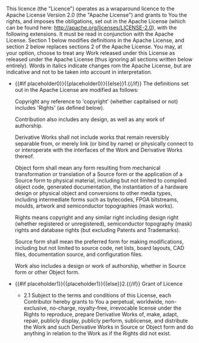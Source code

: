 This licence (the &quot;Licence&quot;) operates as a wraparound licence to the Apache License Version 2.0 (the &quot;Apache License&quot;) and grants to You the rights, and imposes the obligations, set out in the Apache License (which can be found here: http://apache.org/licenses/LICENSE-2.0), with the following extensions. It must be read in conjunction with the Apache License. Section 1 below modifies definitions in the Apache License, and section 2 below replaces sections 2 of the Apache License. You may, at your option, choose to treat any Work released under this License as released under the Apache License (thus ignoring all sections written below entirely). Words in italics indicate changes rom the Apache License, but are indicative and not to be taken into account in interpretation.

* {{#if placeholder0}}{{placeholder0}}{{else}}1.{{/if}} The definitions set out in the Apache License are modified as follows:

  Copyright any reference to 'copyright' (whether capitalised or not) includes 'Rights' (as defined below).

  Contribution also includes any design, as well as any work of authorship.

  Derivative Works shall not include works that remain reversibly separable from, or merely link (or bind by name) or physically connect to or interoperate with the interfaces of the Work and Derivative Works thereof.

  Object form shall mean any form resulting from mechanical transformation or translation of a Source form or the application of a Source form to physical material, including but not limited to compiled object code, generated documentation, the instantiation of a hardware design or physical object and conversions to other media types, including intermediate forms such as bytecodes, FPGA bitstreams, moulds, artwork and semiconductor topographies (mask works).

  Rights means copyright and any similar right including design right (whether registered or unregistered), semiconductor topography (mask) rights and database rights (but excluding Patents and Trademarks).

  Source form shall mean the preferred form for making modifications, including but not limited to source code, net lists, board layouts, CAD files, documentation source, and configuration files.

  Work also includes a design or work of authorship, whether in Source form or other Object form.

* {{#if placeholder1}}{{placeholder1}}{{else}}2.{{/if}} Grant of Licence
  * 2.1 Subject to the terms and conditions of this License, each Contributor hereby grants to You a perpetual, worldwide, non-exclusive, no-charge, royalty-free, irrevocable license under the Rights to reproduce, prepare Derivative Works of, make, adapt, repair, publicly display, publicly perform, sublicense, and distribute the Work and such Derivative Works in Source or Object form and do anything in relation to the Work as if the Rights did not exist.